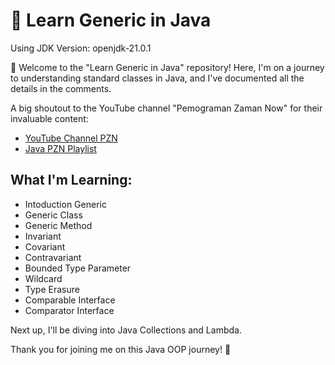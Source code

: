 # 🚀 Learn Generic in Java

Using JDK Version: openjdk-21.0.1

👋 Welcome to the "Learn Generic in Java" repository! Here, I'm on a journey to understanding standard classes in Java, and I've documented all the details in the comments.

A big shoutout to the YouTube channel "Pemograman Zaman Now" for their invaluable content:
- [YouTube Channel PZN](https://youtu.be/bvWRDAl30Gs?feature=shared)
- [Java PZN Playlist](https://www.youtube.com/playlist?list=PL-CtdCApEFH-p_Q2GyK4K3ORoAT0Yt7CX)

## What I'm Learning:

- Intoduction Generic
- Generic Class
- Generic Method
- Invariant
- Covariant
- Contravariant
- Bounded Type Parameter
- Wildcard
- Type Erasure
- Comparable Interface
- Comparator Interface

Next up, I'll be diving into Java Collections and Lambda.

Thank you for joining me on this Java OOP journey! 🌟
